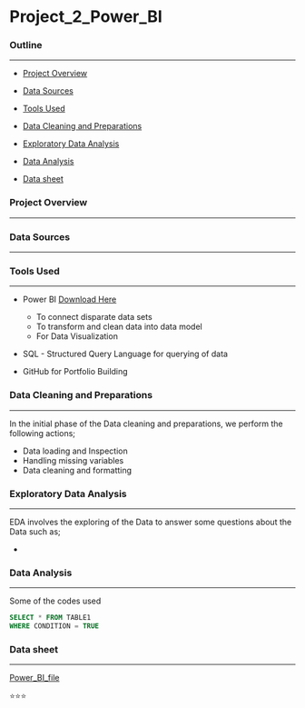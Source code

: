 # Project_2_Power_BI

### Outline
---
- [Project Overview](#project-overview)
  
- [Data Sources](#data-sources)

- [Tools Used](#tools-used)

- [Data Cleaning and Preparations](#data-cleaning-and-preparations)
  
- [Exploratory Data Analysis](#exploratory-data-analysis)
  
- [Data Analysis](#data-analysis)
  
- [Data sheet](#data-sheet)

### Project Overview
---
### Data Sources
---
### Tools Used
---
- Power BI [Download Here](https://www.microsoft.com)
  
   -  To connect disparate data sets
   -  To transform and clean data into data model
   -  For Data Visualization
     
- SQL - Structured Query Language for querying of data
- GitHub for Portfolio Building

### Data Cleaning and Preparations
---
In the initial phase of the Data cleaning and preparations, we perform the following actions;

- Data loading and Inspection
- Handling missing variables
- Data cleaning and formatting

### Exploratory Data Analysis
---
EDA involves the exploring of the Data to answer some questions about the Data such as;

-

### Data Analysis
---
Some of the codes used

```SQL
SELECT * FROM TABLE1
WHERE CONDITION = TRUE
```

### Data sheet
---
[Power_BI_file](https://github.com/Christabel-Glory/Project_2_Power_BI/blob/main/Project%20Work%202.pbix)

⭐⭐⭐

